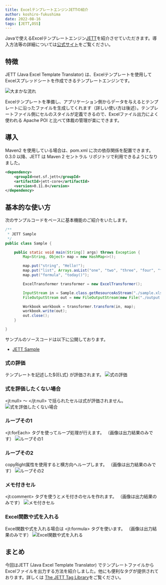 ```yaml
---
title: ExcelテンプレートエンジンJETTの紹介
author: koshiro-fukushima
date: 2022-08-16
tags: [JETT,OSS]
---
```


Javaで使えるExcelテンプレートエンジン[JETT](http://jett.sourceforge.net/index.html)を紹介させていただきます。導入方法等の詳細については[公式サイト](http://jett.sourceforge.net/installation.html)をご覧ください。


## 特徴
JETT (Java Excel Template Translator) は、Excelテンプレートを使用してExcelスプレッドシートを作成できるテンプレートエンジンです。

![大まかな流れ](https://i.gyazo.com/3dfb3ff59df49d0b10140c8cda60fe79.png)

Excelテンプレートを準備し、アプリケーション側からデータを与えるとテンプレートに沿ったファイルを生成してくれます（詳しい使い方は後述）。テンプレートファイル側にセルのスタイルが定義できるので、Excelファイル出力によく使われる Apache POI と比べて体裁の管理が楽にできます。

## 導入
Maven2 を使用している場合は、pom.xml に次の依存関係を配置できます。0.3.0 以降、JETT は Maven 2 セントラル リポジトリで利用できるようになりました。

```xml
<dependency>
    <groupId>net.sf.jett</groupId>
    <artifactId>jett-core</artifactId>
    <version>0.11.0</version>
</dependency>
```

## 基本的な使い方
次のサンプルコードをベースに基本機能のご紹介をいたします。

```java
/**
 * JETT Sample
 */
public class Sample {

	public static void main(String[] args) throws Exception {
		Map<String, Object> map = new HashMap<>();

		map.put("string", "Hello!");
		map.put("list", Arrays.asList("one", "two", "three", "four", "five"));
		map.put("formula", "today()");

		ExcelTransformer transformer = new ExcelTransformer();

		InputStream in = Sample.class.getResourceAsStream("./sample.xlsx");
		FileOutputStream out = new FileOutputStream(new File("./output.xlsx"));

		Workbook workbook = transformer.transform(in, map);
		workbook.write(out);
		out.close();
	}

}

```
サンプルのソースコードは以下に公開しております。
- [JETT Sample](https://github.com/mz-fukushima-k/jett-sample)

### 式の評価
テンプレートを記述した${EL式} が評価されます。
![式の評価](https://i.gyazo.com/343791991305038ffab939469b07667c.png)

### 式を評価したくない場合
&lt;jt:null&gt; ～ &lt;/jt:null&gt; で括られたセルは式が評価されません。
![式を評価したくない場合](https://i.gyazo.com/a68c7ab32b8dc9b68f22f9a2f7cc8c7f.png)

### ループその1
&lt;jt:forEach&gt; タグを使ってループ処理が行えます。
（画像は出力結果のみです）
![ループその1](https://i.gyazo.com/bbaafa949ce7357e17de24a81a2a6bab.png)

### ループその2
copyRight属性を使用すると横方向へループします。
（画像は出力結果のみです）
![ループその2](https://i.gyazo.com/ee929637dcdf2be19be655d886faf3d6.png)

### メモ付きセル
&lt;jt:comment&gt; タグを使うとメモ付きのセルを作れます。
（画像は出力結果のみです）
![メモ付きセル](https://i.gyazo.com/e7ebf90c08d14ba2b6113422cdff41c5.png)

### Excel関数や式を入れる
Excel関数や式を入れる場合は &lt;jt:formula&gt; タグを使います。
（画像は出力結果のみです）
![Excel関数や式を入れる](https://i.gyazo.com/4e96e8d939aad616e37d04c27a16c9cb.png)

## まとめ
今回はJETT (Java Excel Template Translator) でテンプレートファイルからExcelファイルを出力する方法を紹介しました。他にも便利なタグが提供されております。詳しくは [The JETT Tag Library](http://jett.sourceforge.net/tags/basics.html)をご覧ください。

